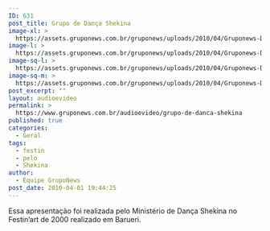 ```yaml
---
ID: 631
post_title: Grupo de Dança Shekina
image-xl: >
  https://assets.gruponews.com.br/gruponews/uploads/2010/04/Gruponews-DancaSheikFestinArt2000934-127.jpg
image-l: >
  https://assets.gruponews.com.br/gruponews/uploads/2010/04/Gruponews-DancaSheikFestinArt2000934-127.jpg
image-sq-l: >
  https://assets.gruponews.com.br/gruponews/uploads/2010/04/Gruponews-DancaSheikFestinArt2000934-127.jpg
image-sq-m: >
  https://assets.gruponews.com.br/gruponews/uploads/2010/04/Gruponews-DancaSheikFestinArt2000934-127.jpg
post_excerpt: ""
layout: audioevideo
permalink: >
  https://www.gruponews.com.br/audioevideo/grupo-de-danca-shekina
published: true
categories:
  - Geral
tags:
  - festin
  - pelo
  - Shekina
author:
  - Equipe GrupoNews
post_date: 2010-04-01 19:44:25
---
```

Essa apresentação foi realizada pelo Ministério de Dança Shekina no Festin’art de 2000 realizado em Barueri.